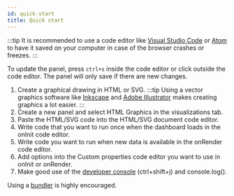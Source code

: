 ```yaml
---
id: quick-start
title: Quick start
---
```


:::tip
It is recommended to use a code editor like [Visual Studio Code](https://code.visualstudio.com/) or [Atom](https://atom.io/) to have it saved on your computer in case of the browser crashes or freezes.
:::

To update the panel, press `ctrl+s` inside the code editor or click outside the code editor. The panel will only save if there are new changes.

1. Create a graphical drawing in HTML or SVG.
   :::tip
   Using a vector graphics software like [Inkscape](https://inkscape.org/) and [Adobe Illustrator](https://www.adobe.com/products/illustrator.html) makes creating graphics a lot easier.
   :::
2. Create a new panel and select HTML Graphics in the visualizations tab.
3. Paste the HTML/SVG code into the HTML/SVG document code editor.
4. Write code that you want to run once when the dashboard loads in the onInit code editor.
5. Write code you want to run when new data is available in the onRender code editor.
6. Add options into the Custom properties code editor you want to use in onInit or onRender.
7. Make good use of the [developer console](https://developers.google.com/web/tools/chrome-devtools) (ctrl+shift+j) and console.log().

Using a [bundler](./projects.md#bundlers) is highly encouraged.
